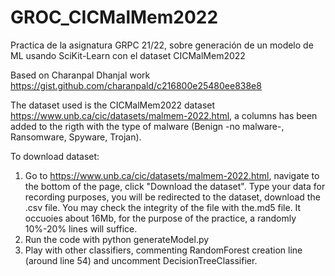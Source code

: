 # GROC_CICMalMem2022
Practica de la asignatura GRPC 21/22, sobre generación de un modelo de ML usando SciKit-Learn con el dataset CICMalMem2022

Based on Charanpal Dhanjal work https://gist.github.com/charanpald/c216800e25480ee838e8

The dataset used is the CICMalMem2022 dataset https://www.unb.ca/cic/datasets/malmem-2022.html, a columns has been added to the rigth with the type of malware (Benign -no malware-, Ransomware, Spyware, Trojan).

To download dataset:
1) Go to https://www.unb.ca/cic/datasets/malmem-2022.html, navigate to the bottom of the page, click "Download the dataset".
   Type your data for recording purposes, you will be redirected to the dataset, download the .csv file. You may check the integrity of the file with the.md5 file. It occuoies about 16Mb, for the purpose of the practice, a randomly 10%-20% lines will suffice.
3) Run the code with
   python generateModel.py
3) Play with other classifiers, commenting RandomForest creation line
   (around line 54) and uncomment DecisionTreeClassifier.
